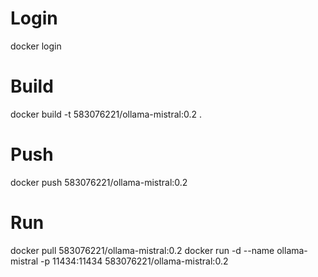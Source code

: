 # Login
docker login

# Build
docker build -t 583076221/ollama-mistral:0.2 .

# Push
docker push 583076221/ollama-mistral:0.2

# Run
docker pull 583076221/ollama-mistral:0.2
docker run -d --name ollama-mistral -p 11434:11434  583076221/ollama-mistral:0.2
